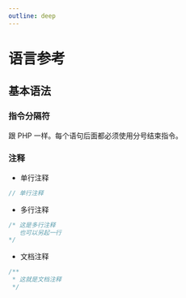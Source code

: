 ```yaml
---
outline: deep
---
```


# 语言参考

## 基本语法

### 指令分隔符

跟 PHP 一样。每个语句后面都必须使用分号结束指令。

### 注释

* 单行注释

```java
// 单行注释
```

* 多行注释

```java
/* 这是多行注释
   也可以另起一行
*/
```

* 文档注释

```java
/**
 * 这就是文档注释
 */
```